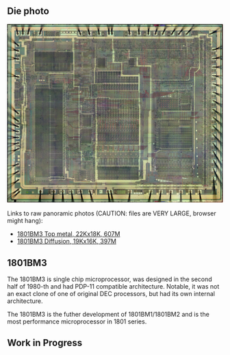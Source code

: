 ## Die photo

![Die photo](/vm3/img/vm3a.jpg)

Links to raw panoramic photos (CAUTION: files are VERY LARGE, browser might hang):
- [1801BM3 Top metal, 22Kx18K, 607M](http://www.1801bm1.com/files/retro/1801/images/vm3a-met.jpg)
- [1801BM3 Diffusion, 19Kx16K, 397M](http://www.1801bm1.com/files/retro/1801/images/vm3a-dif.jpg)

## 1801BM3

The 1801BM3 is single chip microprocessor, was designed in the second half of 1980-th and
had PDP-11 compatible architecture. Notable, it was not an exact clone of one of original
DEC processors, but had its own internal architecture.

The 1801BM3 is the futher development of 1801BM1/1801BM2 and is the most performance
microprocessor in 1801 series.

## Work in Progress

	
